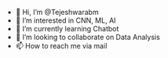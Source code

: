 - 👋 Hi, I’m @Tejeshwarabm
- 👀 I’m interested in CNN, ML, AI
- 🌱 I’m currently learning Chatbot
- 💞️ I’m looking to collaborate on Data Analysis
- 📫 How to reach me via mail

<!---
Tejeshwarabm/Tejeshwarabm is a ✨ special ✨ repository because its `README.md` (this file) appears on your GitHub profile.
You can click the Preview link to take a look at your changes.
--->

